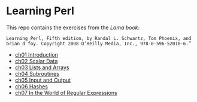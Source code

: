 # Learning Perl

This repo contains the exercises from the _Lama book_:

```
Learning Perl, Fifth edition, by Randal L. Schwartz, Tom Phoenix, and brian d foy. Copyright 2008 O’Reilly Media, Inc., 978-0-596-52010-6.”
```

- [ch01 Introduction](ch01/)
- [ch02 Scalar Data](ch02/)
- [ch03 Lists and Arrays](ch03/)
- [ch04 Subroutines](ch04/)
- [ch05 Input and Output](ch05/)
- [ch06 Hashes](ch06/)
- [ch07 In the World of Regular Expressions](ch07/)
